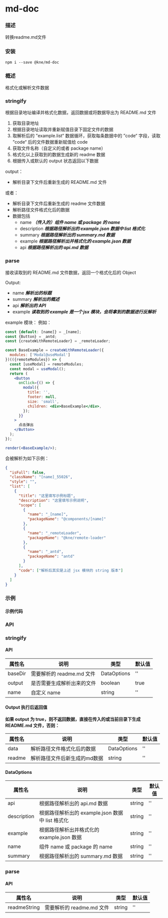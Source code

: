 
# md-doc


### 描述

转换readme.md文件


### 安装

```shell
npm i --save @kne/md-doc
```


### 概述

格式化或解析文件数据

### stringify

根据目录地址编译并格式化数据，返回数据或将数据导出为 README.md 文件

1. 获取目录地址
2. 根据目录地址读取并重新赋值目录下固定文件的数据
3. 取解析后的 ”example.list“ 数据循环，获取每条数据中的 ”code“ 字段，读取 ”code“ 后的文件数据重新赋值给 code
4. 获取文件名称（自定义的或者 package name）
5. 格式化以上获取到的数据生成新的 readme 数据
6. 根据传入或默认的 output 状态返回以下数据

output：

* 解析目录下文件后重新生成的 README.md 文件

或者：

* 解析目录下文件后重新生成的 readme 文件数据
* 解析路径文件格式化后的数据
* 数据包括
    - name ***（传入的）组件 name 或 package 的 name***
    - description ***根据路径解析出的 example.json 数据中 list 格式化***
    - summary ***根据路径解析出的 summary.md 数据***
    - example ***根据路径解析出并格式化的 example.json 数据***
    - api ***根据路径解析出的 api.md 数据***

### parse

接收读取到的 README.md 文件数据，返回一个格式化后的 Object

Output:

* name ***解析出的标题***
* summary ***解析出的概述***
* api ***解析出的 API***
* example ***读取到的 example 是一个 jsx 模块，会将拿到的数据进行反解析***

example 模块：
例如：

```jsx
const {default: [name]} = _[name];
const {Button} = _antd;
const {createWithRemoteLoader} = _remoteLoader;

const BaseExample = createWithRemoteLoader({
  modules: ['Modal@useModal']
})(({remoteModules}) => {
  const [useModal] = remoteModules;
  const modal = useModal();
  return (
    <Button
      onClick={() => {
        modal({
          title: '',
          footer: null,
          size: 'small',
          children: <div>BaseExample</div>,
        });
      }}
    >
      点击弹出
    </Button>
  );
});

render(<BaseExample/>);
```

会被解析为如下示例：

```json
{
  "isFull": false,
  "className": "[name]_55026",
  "style": "",
  "list": [
    {
      "title": "这里填写示例标题",
      "description": "这里填写示例说明",
      "scope": [
        {
          "name": "_[name]",
          "packageName": "@components/[name]"
        },
        {
          "name": "_remoteLoader",
          "packageName": "@kne/remote-loader"
        },
        {
          "name": "_antd",
          "packageName": "antd"
        }
      ],
      "code": ["解析后其实是上述 jsx 模块的 string 版本"]
    }
  ]
}
```


### 示例

#### 示例代码



### API

### stringify

#### API

| 属性名     | 说明                 | 类型          | 默认值  |
|---------|--------------------|-------------|------|
| baseDir | 需要解析的 readme.md 文件 | DataOptions | ''   |
| output  | 是否需要生成解析出来的文件      | boolean     | true |
| name    | 自定义 name           | string      | ''   |

#### Output 执行后返回值

****如果 output 为 true，则不返回数据，直接在传入的或当前目录下生成 README.md 文件，否则：****

| 属性名    | 说明              | 类型          | 默认值 |
|--------|-----------------|-------------|-----|
| data   | 解析路径文件格式化后的数据   | DataOptions | ''  |
| readme | 解析路径文件后新生成的md数据 | string      | ''  |

#### DataOptions

| 属性名         | 说明                                 | 类型     | 默认值 |
|-------------|------------------------------------|--------|-----|
| api         | 根据路径解析出的 api.md 数据                 | string | ''  |
| description | 根据路径解析出的 example.json 数据中 list 格式化 | string | ''  |
| example     | 根据路径解析出并格式化的 example.json 数据       | string | ''  |
| name        | 组件 name 或 package 的 name           | string | ''  |
| summary     | 根据路径解析出的 summary.md 数据             | string | ''  |

### parse

#### API

| 属性名          | 说明                 | 类型     | 默认值 |
|--------------|--------------------|--------|-----|
| readmeString | 需要解析的 readme.md 文件 | string | ''  |

